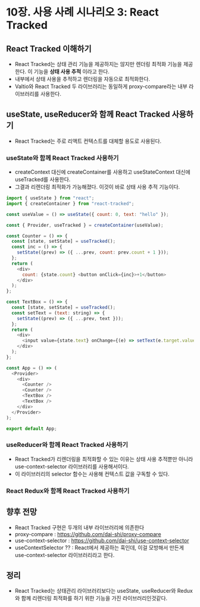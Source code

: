 # 10장. 사용 사례 시나리오 3: React Tracked

## React Tracked 이해하기
- React Tracked는 상태 관리 기능을 제공하지는 않지만 렌더링 최적화 기능을 제공한다. 이 기능을 **상태 사용 추적** 이라고 한다.
- 내부에서 상태 사용을 추적하고 렌더링을 자동으로 최적화한다.
- Valtio와 React Tracked 두 라이브러리는 동일하게 proxy-compare라는 내부 라이브러리를 사용한다.

## useState, useReducer와 함께 React Tracked 사용하기
- React Tracked는 주로 리액트 컨텍스트를 대체할 용도로 사용된다.

### useState와 함께 React Tracked 사용하기
- createContext 대신에 createContainer를 사용하고 useStateContext 대신에 useTracked를 사용한다.
- 그결과 리렌더링 최적화가 가능해졌다. 이것이 바로 상태 사용 추적 기능이다.

```javascript
import { useState } from "react";
import { createContainer } from "react-tracked";

const useValue = () => useState({ count: 0, text: "hello" });

const { Provider, useTracked } = createContainer(useValue);

const Counter = () => {
  const [state, setState] = useTracked();
  const inc = () => {
    setState((prev) => ({ ...prev, count: prev.count + 1 }));
  };
  return (
    <div>
      count: {state.count} <button onClick={inc}>+1</button>
    </div>
  );
};

const TextBox = () => {
  const [state, setState] = useTracked();
  const setText = (text: string) => {
    setState((prev) => ({ ...prev, text }));
  };
  return (
    <div>
      <input value={state.text} onChange={(e) => setText(e.target.value)} />
    </div>
  );
};

const App = () => (
  <Provider>
    <div>
      <Counter />
      <Counter />
      <TextBox />
      <TextBox />
    </div>
  </Provider>
);

export default App;
```

### useReducer와 함께 React Tracked 사용하기
- React Tracked가 리렌더링을 최적화할 수 있는 이유는 상태 사용 추적뿐만 아니라 use-context-selector 라이브러리를 사용해서이다.
- 이 라이브러리의 selector 함수는 사용해 컨텍스트 값을 구독할 수 있다.

### React Redux와 함께 React Tracked 사용하기

## 향후 전망
- React Tracked 구현은 두개의 내부 라이브러리에 의존한다
- proxy-compare : https://github.com/dai-shi/proxy-compare
- use-context-selector : https://github.com/dai-shi/use-context-selector
- useContextSelector ?? : React에서 제공하는 훅인데, 이걸 모방해서 만든게 use-context-selector 라이브러리라고 한다.

## 정리
- React Tracked는 상태관리 라이브러리보다는 useState, useReducer와 Redux와 함께 리렌더링 최적화를 하기 위한 기능을 가진 라이브러리인것같다.

